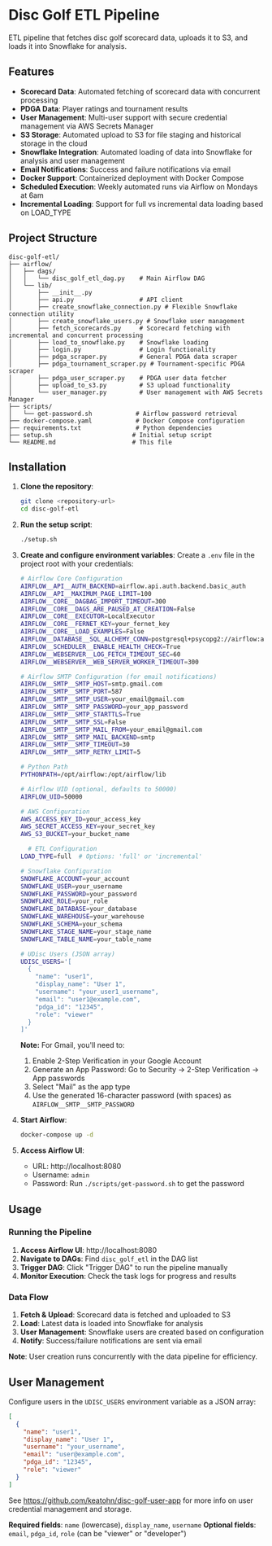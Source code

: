# Disc Golf ETL Pipeline

ETL pipeline that fetches disc golf scorecard data, uploads it to S3, and loads it into Snowflake for analysis.

## Features

- **Scorecard Data**: Automated fetching of scorecard data with concurrent processing
- **PDGA Data**: Player ratings and tournament results
- **User Management**: Multi-user support with secure credential management via AWS Secrets Manager
- **S3 Storage**: Automated upload to S3 for file staging and historical storage in the cloud
- **Snowflake Integration**: Automated loading of data into Snowflake for analysis and user management
- **Email Notifications**: Success and failure notifications via email
- **Docker Support**: Containerized deployment with Docker Compose
- **Scheduled Execution**: Weekly automated runs via Airflow on Mondays at 6am
- **Incremental Loading**: Support for full vs incremental data loading based on LOAD_TYPE

## Project Structure

```
disc-golf-etl/
├── airflow/
│   ├── dags/
│   │   └── disc_golf_etl_dag.py    # Main Airflow DAG
│   └── lib/
│       ├── __init__.py
│       ├── api.py                  # API client
│       ├── create_snowflake_connection.py # Flexible Snowflake connection utility
│       ├── create_snowflake_users.py # Snowflake user management
│       ├── fetch_scorecards.py     # Scorecard fetching with incremental and concurrent processing
│       ├── load_to_snowflake.py    # Snowflake loading
│       ├── login.py                # Login functionality
│       ├── pdga_scraper.py         # General PDGA data scraper
│       ├── pdga_tournament_scraper.py # Tournament-specific PDGA scraper
│       ├── pdga_user_scraper.py    # PDGA user data fetcher
│       ├── upload_to_s3.py         # S3 upload functionality
│       └── user_manager.py         # User management with AWS Secrets Manager
├── scripts/
│   └── get-password.sh            # Airflow password retrieval
├── docker-compose.yaml            # Docker Compose configuration
├── requirements.txt               # Python dependencies
├── setup.sh                      # Initial setup script
└── README.md                     # This file
```

## Installation

1. **Clone the repository**:
   ```bash
   git clone <repository-url>
   cd disc-golf-etl
   ```

2. **Run the setup script**:
   ```bash
   ./setup.sh
   ```

3. **Create and configure environment variables**:
   Create a `.env` file in the project root with your credentials:
   ```bash
   # Airflow Core Configuration
   AIRFLOW__API__AUTH_BACKEND=airflow.api.auth.backend.basic_auth
   AIRFLOW__API__MAXIMUM_PAGE_LIMIT=100
   AIRFLOW__CORE__DAGBAG_IMPORT_TIMEOUT=300
   AIRFLOW__CORE__DAGS_ARE_PAUSED_AT_CREATION=False
   AIRFLOW__CORE__EXECUTOR=LocalExecutor
   AIRFLOW__CORE__FERNET_KEY=your_fernet_key
   AIRFLOW__CORE__LOAD_EXAMPLES=False
   AIRFLOW__DATABASE__SQL_ALCHEMY_CONN=postgresql+psycopg2://airflow:airflow@postgres/airflow
   AIRFLOW__SCHEDULER__ENABLE_HEALTH_CHECK=True
   AIRFLOW__WEBSERVER__LOG_FETCH_TIMEOUT_SEC=60
   AIRFLOW__WEBSERVER__WEB_SERVER_WORKER_TIMEOUT=300

   # Airflow SMTP Configuration (for email notifications)
   AIRFLOW__SMTP__SMTP_HOST=smtp.gmail.com
   AIRFLOW__SMTP__SMTP_PORT=587
   AIRFLOW__SMTP__SMTP_USER=your_email@gmail.com
   AIRFLOW__SMTP__SMTP_PASSWORD=your_app_password
   AIRFLOW__SMTP__SMTP_STARTTLS=True
   AIRFLOW__SMTP__SMTP_SSL=False
   AIRFLOW__SMTP__SMTP_MAIL_FROM=your_email@gmail.com
   AIRFLOW__SMTP__SMTP_MAIL_BACKEND=smtp
   AIRFLOW__SMTP__SMTP_TIMEOUT=30
   AIRFLOW__SMTP__SMTP_RETRY_LIMIT=5

   # Python Path
   PYTHONPATH=/opt/airflow:/opt/airflow/lib

   # Airflow UID (optional, defaults to 50000)
   AIRFLOW_UID=50000

   # AWS Configuration
   AWS_ACCESS_KEY_ID=your_access_key
   AWS_SECRET_ACCESS_KEY=your_secret_key
   AWS_S3_BUCKET=your_bucket_name

     # ETL Configuration
   LOAD_TYPE=full  # Options: 'full' or 'incremental'

   # Snowflake Configuration
   SNOWFLAKE_ACCOUNT=your_account
   SNOWFLAKE_USER=your_username
   SNOWFLAKE_PASSWORD=your_password
   SNOWFLAKE_ROLE=your_role
   SNOWFLAKE_DATABASE=your_database
   SNOWFLAKE_WAREHOUSE=your_warehouse
   SNOWFLAKE_SCHEMA=your_schema
   SNOWFLAKE_STAGE_NAME=your_stage_name
   SNOWFLAKE_TABLE_NAME=your_table_name

   # UDisc Users (JSON array)
   UDISC_USERS='[
     {
       "name": "user1",
       "display_name": "User 1", 
       "username": "your_user1_username",
       "email": "user1@example.com",
       "pdga_id": "12345",
       "role": "viewer"
     }
   ]'
   ```

   **Note:** For Gmail, you'll need to:
   1. Enable 2-Step Verification in your Google Account
   2. Generate an App Password: Go to Security → 2-Step Verification → App passwords
   3. Select "Mail" as the app type
   4. Use the generated 16-character password (with spaces) as `AIRFLOW__SMTP__SMTP_PASSWORD`

4. **Start Airflow**:
   ```bash
   docker-compose up -d
   ```

5. **Access Airflow UI**:
   - URL: http://localhost:8080
   - Username: `admin`
   - Password: Run `./scripts/get-password.sh` to get the password

## Usage

### Running the Pipeline

1. **Access Airflow UI**: http://localhost:8080
2. **Navigate to DAGs**: Find `disc_golf_etl` in the DAG list
3. **Trigger DAG**: Click "Trigger DAG" to run the pipeline manually
4. **Monitor Execution**: Check the task logs for progress and results

### Data Flow

1. **Fetch & Upload**: Scorecard data is fetched and uploaded to S3
2. **Load**: Latest data is loaded into Snowflake for analysis
3. **User Management**: Snowflake users are created based on configuration
4. **Notify**: Success/failure notifications are sent via email

**Note**: User creation runs concurrently with the data pipeline for efficiency.

## User Management

Configure users in the `UDISC_USERS` environment variable as a JSON array:

```json
[
  {
    "name": "user1",
    "display_name": "User 1",
    "username": "your_username",
    "email": "user@example.com",
    "pdga_id": "12345",
    "role": "viewer"
  }
]
```

See https://github.com/keatohn/disc-golf-user-app for more info on user credential management and storage.

**Required fields**: `name` (lowercase), `display_name`, `username`
**Optional fields**: `email`, `pdga_id`, `role` (can be "viewer" or "developer")
